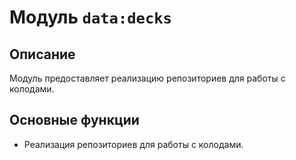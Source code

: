 # Модуль `data:decks`

## Описание
Модуль предоставляет реализацию репозиториев для работы с колодами.

## Основные функции
- Реализация репозиториев для работы с колодами.